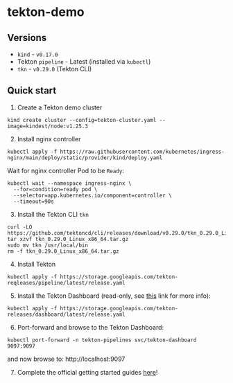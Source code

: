 # tekton-demo

## Versions

* `kind` - `v0.17.0`
* Tekton `pipeline` - Latest (installed via `kubectl`)
* `tkn` - `v0.29.0` (Tekton CLI)

## Quick start
1. Create a Tekton demo cluster
```
kind create cluster --config=tekton-cluster.yaml --image=kindest/node:v1.25.3
```

2. Install nginx controller
```
kubectl apply -f https://raw.githubusercontent.com/kubernetes/ingress-nginx/main/deploy/static/provider/kind/deploy.yaml
```

Wait for nginx controller Pod to be `Ready`:
```
kubectl wait --namespace ingress-nginx \
  --for=condition=ready pod \
  --selector=app.kubernetes.io/component=controller \
  --timeout=90s
```

3. Install the Tekton CLI `tkn`
```
curl -LO https://github.com/tektoncd/cli/releases/download/v0.29.0/tkn_0.29.0_Linux_x86_64.tar.gz
tar xzvf tkn_0.29.0_Linux_x86_64.tar.gz
sudo mv tkn /usr/local/bin
rm -f tkn_0.29.0_Linux_x86_64.tar.gz
```

4. Install Tekton
```
kubectl apply -f https://storage.googleapis.com/tekton-reqleases/pipeline/latest/release.yaml
```

5. Install the Tekton Dashboard (read-only, see [this](https://tekton.dev/docs/dashboard/install/) link for more info):
```
kubectl apply -f https://storage.googleapis.com/tekton-releases/dashboard/latest/release.yaml
```

6. Port-forward and browse to the Tekton Dashboard:
```
kubectl port-forward -n tekton-pipelines svc/tekton-dashboard 9097:9097
```
and now browse to: http://localhost:9097

7. Complete the official getting started guides [here](https://tekton.dev/docs/getting-started/)!
